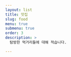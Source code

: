 ```yaml
---
layout: list
title: 맛집
slug: food
menu: true
submenu: true
order: 3
description: >
  탐방한 먹거리들에 대해 적습니다.

---
```

